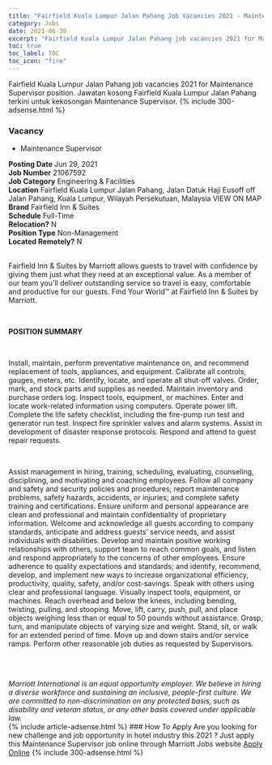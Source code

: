 ```yaml
---
title: "Fairfield Kuala Lumpur Jalan Pahang Job Vacancies 2021 - Maintenance Supervisor" 
category: Jobs 
date: 2021-06-30 
excerpt: "Fairfield Kuala Lumpur Jalan Pahang job vacancies 2021 for Maintenance Supervisor position. Jawatan kosong Fairfield Kuala Lumpur Jalan Pahang terkini untuk kekosongan Maintenance Supervisor." 
toc: true 
toc_label: TOC 
toc_icon: "fire" 
--- 
```


Fairfield Kuala Lumpur Jalan Pahang job vacancies 2021 for Maintenance Supervisor position. Jawatan kosong Fairfield Kuala Lumpur Jalan Pahang terkini untuk kekosongan Maintenance Supervisor. 
{% include 300-adsense.html %} 
### Vacancy 
- Maintenance Supervisor 
<div><div><b>Posting Date</b> Jun 29, 2021<br><b>Job Number</b> 21067592<br><b>Job Category</b> Engineering &amp; Facilities<br><b>Location</b> Fairfield Kuala Lumpur Jalan Pahang, Jalan Datuk Haji Eusoff off Jalan Pahang, Kuala Lumpur, Wilayah Persekutuan, Malaysia VIEW ON MAP<br><b>Brand</b> Fairfield Inn &amp; Suites<br><b>Schedule</b> Full-Time<br><b>Relocation?</b> N<br><b>Position Type</b> Non-Management<br><b>Located Remotely?</b> N<br><br><p>Fairfield Inn &amp; Suites by Marriott allows guests to travel with confidence by giving them just what they need at an exceptional value. As a member of our team you'll deliver outstanding service so travel is easy, comfortable and productive for our guests. Find Your World&#8482; at Fairfield Inn &amp; Suites by Marriott.</p><br></div><div> <p><strong>POSITION SUMMARY</strong></p> <p>&#160;</p> <p>Install, maintain, perform preventative maintenance on, and recommend replacement of tools, appliances, and equipment. Calibrate all controls, gauges, meters, etc. Identify, locate, and operate all shut-off valves. Order, mark, and stock parts and supplies as needed. Maintain inventory and purchase orders log. Inspect tools, equipment, or machines. Enter and locate work-related information using computers. Operate power lift. Complete the life safety checklist, including the fire-pump run test and generator run test. Inspect fire sprinkler valves and alarm systems. Assist in development of disaster response protocols. Respond and attend to guest repair requests.</p> <p>&#160;</p> <p>Assist management in hiring, training, scheduling, evaluating, counseling, disciplining, and motivating and coaching employees. Follow all company and safety and security policies and procedures; report maintenance problems, safety hazards, accidents, or injuries; and complete safety training and certifications. Ensure uniform and personal appearance are clean and professional and maintain confidentiality of proprietary information. Welcome and acknowledge all guests according to company standards, anticipate and address guests&#8217; service needs, and assist individuals with disabilities. Develop and maintain positive working relationships with others, support team to reach common goals, and listen and respond appropriately to the concerns of other employees. Ensure adherence to quality expectations and standards; and identify, recommend, develop, and implement new ways to increase organizational efficiency, productivity, quality, safety, and/or cost-savings. Speak with others using clear and professional language. Visually inspect tools, equipment, or machines. Reach overhead and below the knees, including bending, twisting, pulling, and stooping. Move, lift, carry, push, pull, and place objects weighing less than or equal to 50 pounds without assistance. Grasp, turn, and manipulate objects of varying size and weight. Stand, sit, or walk for an extended period of time. Move up and down stairs and/or service ramps. Perform other reasonable job duties as requested by Supervisors.</p> <p>&#160;</p> </div> <div> &#160;</div> <em>Marriott International is an equal opportunity employer.&#160;We believe in hiring a diverse workforce and sustaining an inclusive, people-first culture.&#160;We are committed to non-discrimination on&#160;any&#160;protected&#160;basis, such as disability and veteran status, or any other basis covered under applicable law.</em><br></div> 
{% include article-adsense.html %} 
### How To Apply 
Are you looking for new challenge and job opportunity in hotel industry this 2021 ?
Just apply this Maintenance Supervisor job online through Marriott Jobs website 
<a href="https://jobs.marriott.com/marriott/jobs/21067592?lang=en-us" class="btn btn--info" target="_blank" rel="nofollow noopenner">Apply Online</a> 
{% include 300-adsense.html %} 